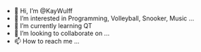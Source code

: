 - 👋 Hi, I’m @KayWulff
- 👀 I’m interested in Programming, Volleyball, Snooker, Music ...
- 🌱 I’m currently learning QT
- 💞️ I’m looking to collaborate on ...
- 📫 How to reach me ...

<!---
KayWulff/KayWulff is a ✨ special ✨ repository because its `README.md` (this file) appears on your GitHub profile.
You can click the Preview link to take a look at your changes.
--->
